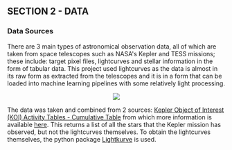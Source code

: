 ## SECTION 2 - DATA

### Data Sources
<p> There are 3 main types of astronomical observation data, all of which are taken from space telescopes such as NASA's Kepler and TESS missions; these include: target pixel files, lightcurves and stellar information in the form of tabular data. This project used lightcurves as the data is almost in its raw form as extracted from the telescopes and it is in a form that can be loaded into machine learning pipelines with some relatively light processing. 

<p align="center">
  <img src="https://exoplanets.nasa.gov/system/resources/detail_files/280_656348main_ToV_transit_diag.jpg">
</p>

The data was taken and combined from 2 sources: [Kepler Object of Interest (KOI) Activity Tables -  Cumulative Table](https://exoplanetarchive.ipac.caltech.edu/cgi-bin/TblView/nph-tblView?app=ExoTbls&config=cumulative) from which more information is available [here](https://exoplanetarchive.ipac.caltech.edu/docs/KeplerMission.html). This returns a list of all the stars that the Kepler mission has observed, but not the lightcurves themselves. To obtain the lightcurves themselves, the python package [Lightkurve](https://docs.lightkurve.org/) is used. </p> 

